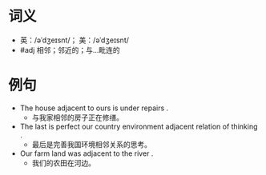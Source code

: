 # 词义
- 英：/əˈdʒeɪsnt/； 美：/əˈdʒeɪsnt/
- #adj 相邻；邻近的；与…毗连的
# 例句
- The house adjacent to ours is under repairs .
	- 与我家相邻的房子正在修缮。
- The last is perfect our country environment adjacent relation of thinking .
	- 最后是完善我国环境相邻关系的思考。
- Our farm land was adjacent to the river .
	- 我们的农田在河边。
